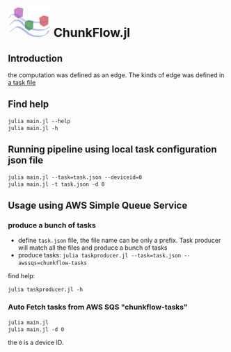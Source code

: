 ![Alt text](/docs/chunkflow-logo.png?raw=true)
ChunkFlow.jl 
==============

## Introduction
the computation was defined as an edge. The kinds of edge was defined in [a task file](https://github.com/seung-lab/ChunkFlow.jl/blob/master/test/test.json)

## Find help
    julia main.jl --help
    julia main.jl -h
## Running pipeline using local task configuration json file

    julia main.jl --task=task.json --deviceid=0
    julia main.jl -t task.json -d 0

## Usage using AWS Simple Queue Service

### produce a bunch of tasks
- define `task.json` file, the file name can be only a prefix. Task producer will match all the files and produce a bunch of tasks
- produce tasks: `julia taskproducer.jl --task=task.json --awssqs=chunkflow-tasks`

find help:

    julia taskproducer.jl -h

### Auto Fetch tasks from AWS SQS "chunkflow-tasks"

    julia main.jl
    julia main.jl -d 0
the `0` is a device ID.
